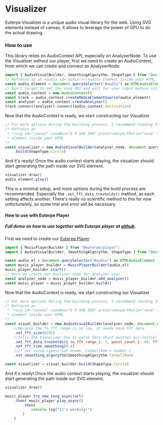 # Visualizer

Euterpe Visualizer is a unique audio visual library for the web. Using SVG elements instead of canvas, it allows to leverage the power of GPU to do the actual drawing.

### How to use

This library relies on AudioContext API, especially on AnalyserNode. To use the Visualizer without our player, first we need to create an AudioContext, from which we can create and connect an AnalyserNode:
```js
import { AudioVisualBuilder, SmoothingAlgorythm, ShapeType } from "@euterpe/visualizer"
// Refrence to an <audio id="audio"></audio> element inside your HTML
const audio_element = document.querySelector("#audio") as HTMLAudioElement
// Don't forget to set the song URI and wait for user input before initialising the AudioContext
const audio_context = new AudioContext()
const track = audio_context.createMediaElementSource(audio_element)
const analyzer = audio_context.createAnalyser()
track.connect(analyzer).connect(audio_context.destination)
```
Now that the AudioContext is ready, we start constructing our Visualizer
```js
// For more options during the building process, I recommend reading the docs
/* Refrence an
 * "<svg id="canvas" viewBox="0 0 500 500" preserveAspectRatio="none" ></svg>"
 * element inside your HTML
*/
const visualizer = new AudioVisualBuilder(analyser_node, document.querySelector("#canvas") as SVGSVGElement)
    .build(ShapeType.Circle)
```
And it's ready! Once the audio context starts playing, the visualizer should start generating the path inside our SVG element.
```js
visualizer.draw()
audio_element.play()
```
This is a minimal setup, and more options during the build process are recommended. Especially the `.set_fft_data_tresholds()` method, as each setting affects another. There's really no scientific method to this for now unfortunately, so some trial and error will be necessary.

#### How to use with Euterpe Player

##### Full demo on how to use together with Euterpe player at [github](https://github.com/euterpe-js/euterpe-source/tree/master/packages/visualizer-web-test).

First we need to create our [Euterpe Player](https://www.npmjs.com/package/@euterpe.js/player)
```js
import { MusicPlayerBuilder } from "@euterpe/player";
import { AudioVisualBuilder, SmoothingAlgorythm, ShapeType } from "@euterpe/visualizer"

const audio_el = document.querySelector("#audio") as HTMLAudioElement
const music_player_builder = MusicPlayerBuilder(audio_el)
music_player_builder.start()
// Here we create our Analyzer node for analyzer user
const analyzer_node = music_player_builder.add_analyser()
const music_player = music_player_builder.build()

```
Now that the AudioContext is ready, we start constructing our Visualizer
```js
// For more options during the building process, I recommend reading the docs
/* Refrence an
 * "<svg id="canvas" viewBox="0 0 500 500" preserveAspectRatio="none" ></svg>"
 * element inside your HTML
*/
const visual_builder = new AudioVisualBuilder(analyzer_node, document.querySelector("#canvas") as SVGSVGElement)
    //Because the to_fft_range is so low, it needs more FFT data.
    .set_fft_size(8192)
    //Tells the Visualiser how to parse data which mutates our initial shape
    .set_fft_data_tresholds({ to_fft_range_i: 3, point_count_i: 40, fft_multiplier_i: 1.5, fft_offset_i: 150 })
    .set_fft_time_smoothing(0.6)
    //If not using typescript enums, CatmullRom = number 2
    .set_smoothing_algorythm(SmoothingAlgorythm.CatmullRom)

const visualizer = visual_builder.build(ShapeType.Circle)
```
And it's ready! Once the audio context starts playing, the visualizer should start generating the path inside our SVG element.
```js
visualizer.draw()

music_player.try_new_song_async(url)
    .then( music_player.play_async()
        .then(
            console.log("It's working!")
        )
    )
```